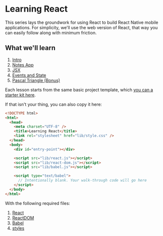 # Learning React

This series lays the groundwork for using React to build React Native
mobile applications. For simplicity, we'll use the web version of
React, that way you can easily follow along with minimum friction.

## What we'll learn

1.  [Intro](lessons/0-intro/index.html)
2.  [Notes App](lessons/1-notes-app/index.html)
3.  [JSX](lessons/2-jsx/index.html)
4.  [Events and State](lessons/3-events-and-state/index.html)
5.  [Pascal Triangle (Bonus)](lessons/4-pascal-bonus/index.html)

Each lesson starts from the same basic project template, which [you can a starter kit here](./starter-kit.zip).

If that isn't your thing, you can also copy it here:

```html
<!DOCTYPE html>
<html>
  <head>
    <meta charset="UTF-8" />
    <title>Learning React</title>
    <link rel="stylesheet" href="lib/style.css" />
  </head>
  <body>
    <div id="entry-point"></div>

    <script src="lib/react.js"></script>
    <script src="lib/react-dom.js"></script>
    <script src="lib/babel.js"></script>

    <script type="text/babel">
      // Intentionally blank. Your walk-through code will go here
    </script>
  </body>
</html>
```

With the following required files:

1.  [React](./lib/react.js)
2.  [ReactDOM](./lib/react-dom.js)
3.  [Babel](./lib/babel.js)
4.  [styles](./lib/styles.css)
